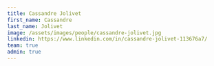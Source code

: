 ```yaml
---
title: Cassandre Jolivet
first_name: Cassandre
last_name: Jolivet
image: /assets/images/people/cassandre-jolivet.jpg
linkedin: https://www.linkedin.com/in/cassandre-jolivet-113676a7/
team: true
admin: true
---
```

